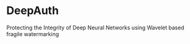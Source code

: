 # DeepAuth
Protecting the Integrity of Deep Neural Networks using Wavelet based fragile watermarking
